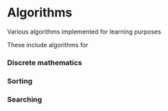 # Algorithms
Various algorithms implemented for learning purposes

These include algorithms for
### Discrete mathematics
### Sorting
### Searching

